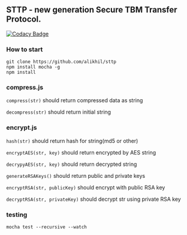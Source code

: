 ## STTP -  new generation Secure TBM Transfer Protocol.
[![Codacy Badge](https://api.codacy.com/project/badge/Grade/e83c4ca8c0eb4c3cb95673cb2315af2d)](https://www.codacy.com/app/alikhil/sttp?utm_source=github.com&amp;utm_medium=referral&amp;utm_content=alikhil/sttp&amp;utm_campaign=Badge_Grade)
### How to start

```
git clone https://github.com/alikhil/sttp
npm install mocha -g
npm install
```

### compress.js

`compress(str)` should return compressed data as string

`decompress(str)` should return initial string

### encrypt.js

`hash(str)` should return hash for string(md5 or other)

`encryptAES(str, key)` should return encrypted by AES string

`decrypyAES(str, key)` should return decrypted string

`generateRSAKeys()` should return public and private keys

`encryptRSA(str, publicKey)` should encrypt with public RSA key

`decryptRSA(str, privateKey)` should decrypt str using private RSA key

### testing
`mocha test --recursive --watch`
